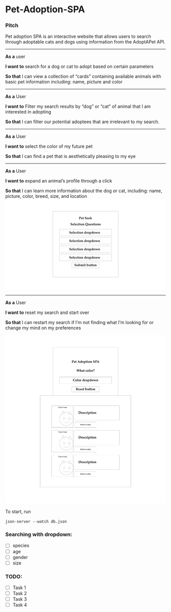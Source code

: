# Pet-Adoption-SPA

### Pitch

Pet adoption SPA is an interactive website that allows users to search through adoptable cats and dogs using information from the AdoptAPet API.

---

**As a** user 

**I want to** search for a dog or cat to adopt based on certain parameters

**So that** I can view a collection of  “cards” containing available animals with basic pet information including: name, picture and color

---

**As a** User

**I want to** Filter my search results by “dog” or “cat” of animal that I am interested in adopting

**So that** I can filter our potential adoptees that are irrelevant to my search.

---

**As a** User

**I want to** select the color of my future pet

**So that** I can find a pet that is aesthetically pleasing to my eye

---

**As a** User

**I want to** expand an animal’s profile through a click

**So that** I can learn more information about the dog or cat, including: name, picture, color,  breed, size, and location
![Alt text](./assets/wireframe/Search.png)

---

**As a** User

**I want to** reset my search and start over

**So that** I can restart my search if I’m not finding what I’m looking for or change my mind on my preferences

![Alt text](./assets/wireframe/Results.png)


To start, run 
``` 
json-server --watch db.json 
```

### Searching with dropdown:
- [ ] species
- [ ] age
- [ ] gender
- [ ] size

### TODO:
- [ ] Task 1
- [ ] Task 2
- [ ] Task 3
- [ ] Task 4
